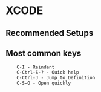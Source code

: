 # XCODE

## Recommended Setups

## Most common keys

```
    C-I - Reindent
    C-Ctrl-S-? - Quick help
    C-Ctrl-J - Jump to Definition
    C-S-O - Open quickly
```
